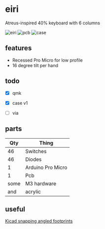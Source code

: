 # eiri

Atreus-inspired 40% keyboard with 6 columns

![eiri](https://imgur.com/ZiLTj3P.png)
![pcb](https://imgur.com/kHkkdv2.png)
![case](https://imgur.com/a/8ykcB1M.png)


## features

* Recessed Pro Micro for low profile
* 16 degree tilt per hand


## todo

- [x] qmk
- [x] case v1
- [ ] via


## parts

| Qty | Thing |
|---|---|
| 46 | Switches |
| 46 | Diodes |
| 1 | Arduino Pro Micro |
| 1 | Pcb |
| some | M3 hardware |
| and | acrylic |


## useful

[Kicad snapping angled footprints](https://github.com/TroyFletcher/kicad_snapping_angled_footprints)

